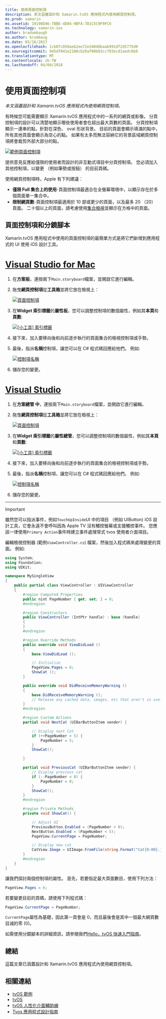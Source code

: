 ```yaml
---
title: 使用頁面控制項
description: 本文涵蓋設計和 Xamarin.tvOS 應用程式內使用網頁控制項。
ms.prod: xamarin
ms.assetid: 19198D46-7BBE-4D04-9BFA-7D1C5C9F9FC6
ms.technology: xamarin-ios
author: bradumbaugh
ms.author: brumbaug
ms.date: 03/16/2017
ms.openlocfilehash: 1cb07c050aeb2ee72e34048baab991df2d5775d0
ms.sourcegitcommit: 945df041e2180cb20af08b83cc703ecd1aedc6b0
ms.translationtype: MT
ms.contentlocale: zh-TW
ms.lasthandoff: 04/04/2018
---
```

# <a name="working-with-page-control"></a>使用頁面控制項

_本文涵蓋設計和 Xamarin.tvOS 應用程式內使用網頁控制項。_

有時候您可能需要顯示 Xamarin.tvOS 應用程式中的一系列的網頁或影像。 分頁控制項的設計可以清楚地顯示哪些使用者會在超出最大頁數的頁面。 分頁控制項顯示一連串的點，針對在深色、 oval 形狀背景。 目前的頁面會顯示填滿的點中，所有其他頁面會顯示為空心的點。 如果有太多而無法容納它的背景區域網頁控制項將會裁剪外部大部分的點。

[![](page-controls-images/page01.png "範例頁面控制項")](page-controls-images/page01.png#lightbox)

提供意見反應給僅限的使用者而設計的非互動式項目中分頁控制項。 您必須加入其他控制項，以變更 （例如筆勢或按鈕） 的目前頁碼。

使用網頁控制項時，Apple 有下列建議：

- **僅限 Full 集合上的使用**-頁面控制項最適合在全螢幕環境中，以顯示存在於多個頁面單一集合中。
- **限制網頁數**-頁面控制項最適用於 10 部或更少的頁面，以及最多 20 （20） 頁面。 二十個以上的頁面，請考慮使用[集合檢視](~/ios/tvos/user-interface/collection-views.md)並顯示在方格中的頁面。

<a name="Page-Controls-and-Storyboards" />

## <a name="page-controls-and-storyboards"></a>頁面控制項和分鏡腳本

Xamarin.tvOS 應用程式中使用的頁面控制項的最簡單方式是將它們新增到應用程式的 UI 使用 iOS 設計工具。

# <a name="visual-studio-for-mactabvsmac"></a>[Visual Studio for Mac](#tab/vsmac)

    
1. 在**方案板**，連按兩下`Main.storyboard`檔案，並開啟它進行編輯。
1. 拖曳**網頁控制項**從**工具箱**並將它放在檢視上： 

    [![](page-controls-images/page02.png "頁面控制項")](page-controls-images/page02.png#lightbox)
1. 在**Widget 索引標籤**的**屬性板**，您可以調整控制項的數個屬性，例如其**本頁**和**頁數**: 

    [![](page-controls-images/page03.png "[小工具] 索引標籤")](page-controls-images/page03.png#lightbox)
1. 接下來，加入要移向後和向前逐步執行的頁面集合的檢視控制項或手勢。
1. 最後，指派**名稱**控制項，讓您可以在 C# 程式碼回應給他們。 例如:  

    [![](page-controls-images/page04.png "控制項名稱")](page-controls-images/page04.png#lightbox)
1. 儲存您的變更。
    

# <a name="visual-studiotabvswin"></a>[Visual Studio](#tab/vswin)

    
1. 在**方案總管 中**，連按兩下`Main.storyboard`檔案，並開啟它進行編輯。
1. 拖曳**網頁控制項**從**工具箱**並將它放在檢視上： 

    [![](page-controls-images/page02-vs.png "頁面控制項")](page-controls-images/page02-vs.png#lightbox)
1. 在**Widget 索引標籤**的**屬性總管**，您可以調整控制項的數個屬性，例如其**本頁**和**頁數**: 

    [![](page-controls-images/page03-vs.png "[小工具] 索引標籤")](page-controls-images/page03-vs.png#lightbox)
1. 接下來，加入要移向後和向前逐步執行的頁面集合的檢視控制項或手勢。
1. 最後，指派**名稱**控制項，讓您可以在 C# 程式碼回應給他們。 例如:  

    [![](page-controls-images/page04-vs.png "控制項名稱")](page-controls-images/page04-vs.png#lightbox)
1. 儲存您的變更。
    

-----

> [!IMPORTANT]
> 雖然您可以指派事件，例如`TouchUpInside`UI 中的項目 （例如 UIButton) iOS 設計工具，它會永遠不會呼叫因為 Apple TV 沒有觸控螢幕或支援觸控事件。 您應該一律使用`Primary Action`事件時建立事件處理常式 tvos 使用者介面項目。




編輯檢視控制器 (範例`ViewController.cs`) 檔案，然後加入程式碼來處理變更的頁面。 例如: 

```csharp
using System;
using Foundation;
using UIKit;

namespace MySingleView
{
    public partial class ViewController : UIViewController
    {
        #region Computed Properties
        public nint PageNumber { get; set; } = 0;
        #endregion

        #region Constructors
        public ViewController (IntPtr handle) : base (handle)
        {
        }
        #endregion

        #region Override Methods
        public override void ViewDidLoad ()
        {
            base.ViewDidLoad ();

            // Initialize
            PageView.Pages = 6;
            ShowCat ();
        }

        public override void DidReceiveMemoryWarning ()
        {
            base.DidReceiveMemoryWarning ();
            // Release any cached data, images, etc that aren't in use.
        }
        #endregion

        #region Custom Actions
        partial void NextCat (UIBarButtonItem sender) {

            // Display next Cat
            if (++PageNumber > 5) {
                PageNumber = 5;
            }
            ShowCat();

        }

        partial void PreviousCat (UIBarButtonItem sender) {
            // Display previous cat
            if (--PageNumber < 0) {
                PageNumber = 0;
            }
            ShowCat();
        }
        #endregion

        #region Private Methods
        private void ShowCat() {

            // Adjust UI
            PreviousButton.Enabled = (PageNumber > 0);
            NextButton.Enabled = (PageNumber < 5);
            PageView.CurrentPage = PageNumber;

            // Display new cat
            CatView.Image = UIImage.FromFile(string.Format("Cat{0:00}.jpg",PageNumber+1));
        }
        #endregion
    }
}
```

讓我們探討兩個控制項的屬性。 首先，若要指定最大頁面數目，使用下列方法：

```csharp
PageView.Pages = 6;
```

若要變更目前的頁碼，請使用下列程式碼：

```csharp
PageView.CurrentPage = PageNumber;
```

`CurrentPage`屬性為基礎，因此第一頁會是 0，而且最後會是其中一個最大網頁數目減的零 (0)。

如需使用分鏡腳本的詳細資訊，請參閱我們[Hello，tvOS 快速入門指南](~/ios/tvos/get-started/hello-tvos.md)。 

<a name="Summary" />

## <a name="summary"></a>總結

這篇文章已涵蓋設計和 Xamarin.tvOS 應用程式內使用網頁控制項。



## <a name="related-links"></a>相關連結

- [tvOS 範例](https://developer.xamarin.com/samples/tvos/all/)
- [tvOS](https://developer.apple.com/tvos/)
- [tvOS 人性化介面輔助線](https://developer.apple.com/tvos/human-interface-guidelines/)
- [Tvos 應用程式設計指南](https://developer.apple.com/library/prerelease/tvos/documentation/General/Conceptual/AppleTV_PG/)
